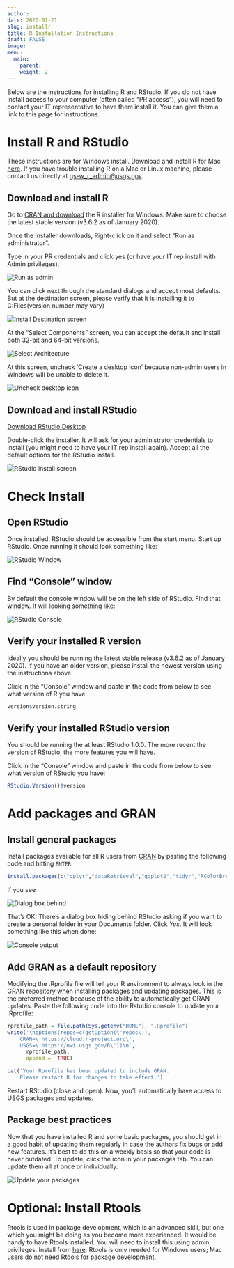 ```yaml
---
author: 
date: 2020-01-21
slug: installr
title: R Installation Instructions
draft: FALSE 
image: 
menu:
  main:
    parent: 
    weight: 2
---
```

Below are the instructions for installing R and RStudio. If you do not
have install access to your computer (often called “PR access”), you
will need to contact your IT representative to have them install it. You
can give them a link to this page for instructions.

Install R and RStudio
=====================

These instructions are for Windows install. Download and install R for
Mac [here](https://cran.r-project.org/bin/macosx/). If you have trouble
installing R on a Mac or Linux machine, please contact us directly at
[gs-w\_r\_admin@usgs.gov](gs-w_r_admin@usgs.gov).

Download and install R
----------------------

Go to [CRAN and download](https://cran.rstudio.com/bin/windows/base/)
the R installer for Windows. Make sure to choose the latest stable
version (v3.6.2 as of January 2020).

Once the installer downloads, Right-click on it and select “Run as
administrator”.

Type in your PR credentials and click yes (or have your IT rep install
with Admin privileges).

![Run as
admin](../static/img/install_open_as_admin.png#inline-img "run as admin")

You can click next through the standard dialogs and accept most
defaults. But at the destination screen, please verify that it is
installing it to C:Files(version number may vary)

![Install Destination
screen](../static/img/install_destination.png#inline-img "install destination screen")

At the “Select Components” screen, you can accept the default and
install both 32-bit and 64-bit versions.

![Select
Architecture](../static/img/install_arch_window.png#inline-img "select architecture")

At this screen, uncheck ‘Create a desktop icon’ because non-admin users
in Windows will be unable to delete it.

![Uncheck desktop
icon](../static/img/install_tasks.png#inline-img "uncheck desktop icon")

Download and install RStudio
----------------------------

[Download RStudio
Desktop](https://www.rstudio.com/products/rstudio/download/)

Double-click the installer. It will ask for your administrator
credentials to install (you might need to have your IT rep install
again). Accept all the default options for the RStudio install.

![RStudio install
screen](../static/img/install_rstudio.png#inline-img "RStudio install screen")

Check Install
=============

Open RStudio
------------

Once installed, RStudio should be accessible from the start menu. Start
up RStudio. Once running it should look something like:

![RStudio Window](../static/img/rstudio.png#inline-img "RStudio window")

Find “Console” window
---------------------

By default the console window will be on the left side of RStudio. Find
that window. It will looking something like:

![RStudio
Console](../static/img/rstudio_console.png#inline-img "RStudio console")

Verify your installed R version
-------------------------------

Ideally you should be running the latest stable release (v3.6.2 as of
January 2020). If you have an older version, please install the newest
version using the instructions above.

Click in the “Console” window and paste in the code from below to see
what version of R you have:

``` r
version$version.string
```

Verify your installed RStudio version
-------------------------------------

You should be running the at least RStudio 1.0.0. The more recent the
version of RStudio, the more features you will have.

Click in the “Console” window and paste in the code from below to see
what version of RStudio you have:

``` r
RStudio.Version()$version
```

Add packages and GRAN
=====================

Install general packages
------------------------

Install packages available for all R users from
[CRAN](https://cran.r-project.org/) by pasting the following code and
hitting `ENTER`.

``` r
install.packages(c("dplyr","dataRetrieval","ggplot2","tidyr","RColorBrewer","EGRET", "rmarkdown", "geoknife"))
```

If you see

![Dialog box
behind](../static/img/personal_library_dialog.png#inline-img "dialog box behind")

That’s OK! There’s a dialog box hiding behind RStudio asking if you want
to create a personal folder in your Documents folder. Click *Yes*. It
will look something like this when done:

![Console
output](../static/img/general_pkg_output.png#inline-img "console output")

Add GRAN as a default repository
--------------------------------

Modifying the .Rprofile file will tell your R environment to always look
in the GRAN repository when installing packages and updating packages.
This is the preferred method because of the ability to automatically get
GRAN updates. Paste the following code into the Rstudio console to
update your .Rprofile:

``` r
rprofile_path = file.path(Sys.getenv("HOME"), ".Rprofile")
write('\noptions(repos=c(getOption(\'repos\'),
    CRAN=\'https://cloud.r-project.org\',
    USGS=\'https://owi.usgs.gov/R\'))\n',
      rprofile_path, 
      append =  TRUE)

cat('Your Rprofile has been updated to include GRAN.
    Please restart R for changes to take effect.')
```

Restart RStudio (close and open). Now, you’ll automatically have access
to USGS packages and updates.

Package best practices
----------------------

Now that you have installed R and some basic packages, you should get in
a good habit of updating them regularly in case the authors fix bugs or
add new features. It’s best to do this on a weekly basis so that your
code is never outdated. To update, click the icon in your packages tab.
You can update them all at once or individually.

![Update your
packages](../static/img/update_pkgs.png#inline-img "update your packages")

Optional: Install Rtools
========================

Rtools is used in package development, which is an advanced skill, but
one which you might be doing as you become more experienced. It would be
handy to have Rtools installed. You will need to install this using
admin privileges. Install from
[here](https://cran.r-project.org/bin/windows/Rtools/). Rtools is only
needed for Windows users; Mac users do not need Rtools for package
development.
